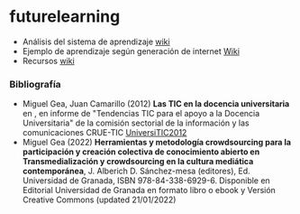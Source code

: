 # futurelearning


* Análisis del sistema de aprendizaje [wiki](https://github.com/mgea/futurelearning/wiki/Define-future-learning)
* Ejemplo de aprendizaje según generación de internet [Wiki](https://github.com/mgea/futurelearning/wiki/Aprender-sobre-PH)
* Recursos [wiki](https://github.com/mgea/futurelearning/wiki/Recursos-de-Aprendizaje-Digital)
  



### Bibliografía

* Miguel Gea, Juan Camarillo (2012) **Las TIC en la docencia universitaria** en , en informe de "Tendencias TIC para el apoyo a la Docencia Universitaria" de la comisión sectorial de la información y las comunicaciones CRUE-TIC [UniversiTIC2012](https://github.com/mgea/CCpapers/blob/main/TIC_DocenciaUniversitaria/)
* Miguel Gea (2022) **Herramientas y metodología crowdsourcing para la participación y creación colectiva de conocimiento abierto en Transmedialización y crowdsourcing en la cultura mediática contemporánea**, J. Alberich D. Sánchez-mesa (editores), Ed. Universidad de Granada, ISBN 978-84-338-6929-6. Disponible en Editorial Universidad de Granada en formato libro o ebook y Versión Creative Commons (updated 21/01/2022)
  
